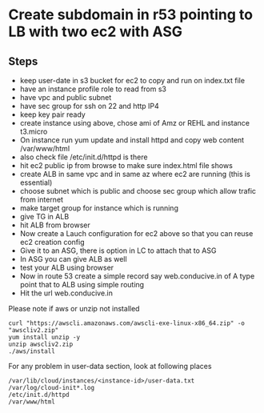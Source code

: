 # Create subdomain in r53 pointing to LB with two ec2 with ASG

## Steps
- keep user-date in s3 bucket for ec2 to copy and run on index.txt file
- have an instance profile role to read from s3
- have vpc and public subnet
- have sec group for ssh on 22 and http IP4
- keep key pair ready 
- create instance using above, chose ami of Amz or REHL and instance t3.micro
- On instance run yum update and install httpd and copy web content /var/www/html
- also check file /etc/init.d/httpd is there
- hit ec2 public ip from browse to make sure index.html file shows
- create ALB in same vpc and in same az where ec2 are running (this is essential)
- choose subnet which is public and choose sec group which allow trafic from internet
- make target group for instance which is running
- give TG in ALB
- hit ALB from browser
- Now create a Lauch configuration for ec2 above so that you can reuse ec2 creation config
- Give it to an ASG, there is option in LC to attach that to ASG
- In ASG you can give ALB as well
- test your ALB using browser
- Now in route 53 create a simple record say web.conducive.in of A type point that to ALB using simple routing
- Hit the url web.conducive.in



Please note if aws or unzip not installed
```
curl "https://awscli.amazonaws.com/awscli-exe-linux-x86_64.zip" -o "awscliv2.zip"
yum install unzip -y
unzip awscliv2.zip
./aws/install
```

For any problem in user-data section, look at following places
```
/var/lib/cloud/instances/<instance-id>/user-data.txt
/var/log/cloud-init*.log
/etc/init.d/httpd
/var/www/html
```